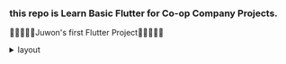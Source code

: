 ### this repo is Learn Basic Flutter for Co-op Company Projects.

🚀🚀🚀🚀🚀Juwon's first Flutter Project🚀🚀🚀🚀🚀

<details>
    <summary> layout </summary>    

```dart
    1. flutter div => container
      - child
      - color
      - width
      - height
      - padding
      - margin
      - EdgeInsets.zero
      - EdgeInsets.all()
      - EdgeInsets.symmetric()
      - EdgeInsets.only()
      - AlignmentGeometry() 9가지 옵션
        display : flex, justify-content, align-content랑 비슷함
      - alignment
    2. center 
      - center로 그린 자식은 영역 안에서 중간으로 위치한다.
    3. Sizedbox 텍스트를 감싸는 박스의 크기, 설정하지 않으면 자식의 크기를 따라간다.
      - width
      - height
      - child
    4. Column
      - mainAxisAlignment : MainAxisAlignment.center .start .end .space-around 등 flex임
      - crossAxisAlignment : CrossAxisAlignment.center
    5. Row
      - mainAxisAlignment : MainAxisAlignment.center .start .end .space-around 등 flex임
      - crossAxisAlignment : CrossAxisAlignment.center
    6. Wrap
      - direction : Axis.수평 .수직
    7. Stack
      - Stack : container를 쌓는다. ( 겹쳐서 그림 )
    8. Align
    9. Spacer
    10. Expanded

```

</details>
